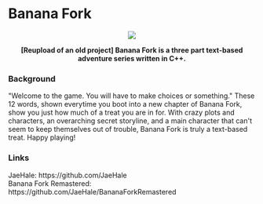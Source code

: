 # Banana Fork

<p align="center"> <a href="https://github.com/JaeHale/BananaFork#readme">
  <img src= "https://user-images.githubusercontent.com/122903434/226190362-3e6d4f4e-bfa3-4842-83a0-8f1af082a1ee.png" >
</p> </a>

<p align="center"><b>
  [Reupload of an old project] Banana Fork is a three part text-based adventure series written in C++.
</p></b>

### Background

<p align="left">
  "Welcome to the game. You will have to make choices or something." These 12 words, shown everytime you boot into a new chapter of Banana Fork, show you just how much of a treat you are in for. With crazy plots and characters, an overarching secret storyline, and a main character that can't seem to keep themselves out of trouble, Banana Fork is truly a text-based treat. Happy playing!
</p>

### Links
<p align="left">
JaeHale: https://github.com/JaeHale<br>
Banana Fork Remastered: https://github.com/JaeHale/BananaForkRemastered
</p>
